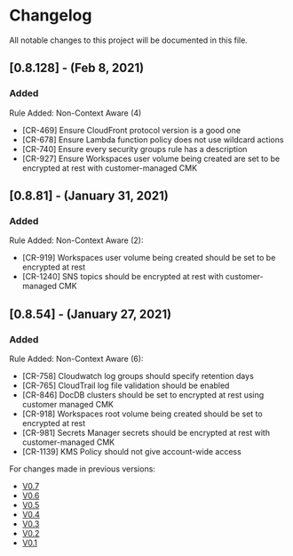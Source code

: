 # Changelog
All notable changes to this project will be documented in this file.
## [0.8.128] - (Feb 8, 2021)
### Added
Rule Added:
Non-Context Aware (4)
- [CR-469] Ensure CloudFront protocol version is a good one 
- [CR-678] Ensure Lambda function policy does not use wildcard actions
- [CR-740] Ensure every security groups rule has a description
- [CR-927] Ensure Workspaces user volume being created are set to be encrypted at rest with customer-managed CMK

## [0.8.81] - (January 31, 2021)
### Added
Rule Added:
Non-Context Aware (2):
- [CR-919] Workspaces user volume being created should be set to be encrypted at rest
- [CR-1240] SNS topics should be encrypted at rest with customer-managed CMK

## [0.8.54] - (January 27, 2021)
### Added
Rule Added:
Non-Context Aware (6):
- [CR-758] Cloudwatch log groups should specify retention days
- [CR-765] CloudTrail log file validation should be enabled
- [CR-846] DocDB clusters should be set to encrypted at rest using customer managed CMK
- [CR-918] Workspaces root volume being created should be set to encrypted at rest
- [CR-981] Secrets Manager secrets should be encrypted at rest with customer-managed CMK
- [CR-1139] KMS Policy should not give account-wide access

For changes made in previous versions:
- [V0.7](https://github.com/indeni/cloudrail-demo/blob/v0.7/CHANGELOG.md)
- [V0.6](https://github.com/indeni/cloudrail-demo/blob/v0.6/CHANGELOG.md)
- [V0.5](https://github.com/indeni/cloudrail-demo/blob/v0.5/CHANGELOG.md)
- [V0.4](https://github.com/indeni/cloudrail-demo/blob/v0.4/CHANGELOG.md)
- [V0.3](https://github.com/indeni/cloudrail-demo/blob/v0.3/CHANGELOG.md)
- [V0.2](https://github.com/indeni/cloudrail-demo/blob/v0.2/CHANGELOG.md)
- [V0.1](https://github.com/indeni/cloudrail-demo/blob/v0.1/CHANGELOG.md)


